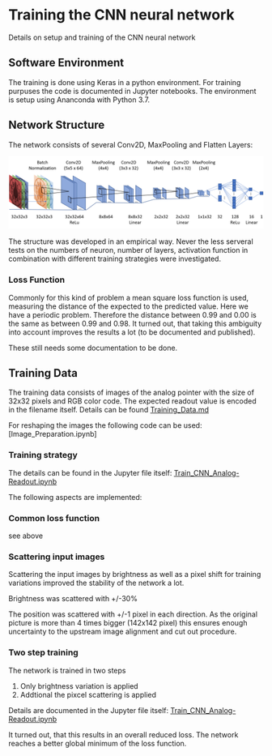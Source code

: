 # Training the CNN neural network
Details on setup and training of the CNN neural network

## Software Environment
The training is done using Keras in a python environment. For training purpuses the code is documented in Jupyter notebooks. The environment is setup using Ananconda with Python 3.7.

## Network Structure
The network consists of several Conv2D, MaxPooling and Flatten Layers:

<img src="./images/cnn_structure.png">

The structure was developed in an empirical way. Never the less serveral tests on the numbers of neuron, number of layers, activation function in combination with different training strategies were investigated. 

### Loss Function
Commonly for this kind of problem a mean square loss function is used, measuring the distance of the expected to the predicted value. Here we have a periodic problem. Therefore the distance between 0.99 and 0.00 is the same as between 0.99 and 0.98. 
It turned out, that taking this ambiguity into account improves the results a lot (to be documented and published).

These still needs some documentation to be done.


## Training Data

The training data consists of images of the analog pointer with the size of 32x32 pixels and RGB color code. The expected readout value is encoded in the filename itself. Details can be found [Training_Data.md](Training_Data.md)

For reshaping the images the following code can be used: [Image_Preparation.ipynb]

### Training strategy

The details can be found in the Jupyter file itself: [Train_CNN_Analog-Readout.ipynb](Train_CNN_Analog-Readout.ipynb)

The following aspects are implemented:
### Common loss function
see above

### Scattering input images
Scattering the input images by brightness as well as a pixel shift for training variations improved the stability of the network a lot.

Brightness was scattered with +/-30%

The position was scattered with +/-1 pixel in each direction. As the original picture is more than 4 times bigger (142x142 pixel) this ensures enough uncertainty to the upstream image alignment and cut out procedure.

### Two step training
The network is trained in two steps
1. Only brightness variation is applied
2. Addtional the pixcel scattering is applied

Details are documented in the Jupyter file itself: [Train_CNN_Analog-Readout.ipynb](Train_CNN_Analog-Readout.ipynb)

It turned out, that this results in an overall reduced loss. The network reaches a better global minimum of the loss function.
